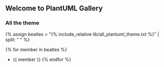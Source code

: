 ## Welcome to PlantUML Gallery


### All the theme


{% assign beatles = "{% include_relative lib/all_plantuml_theme.txt %}" | split: " " %}

{% for member in beatles %}
-  {{ member }}
{% endfor %}

